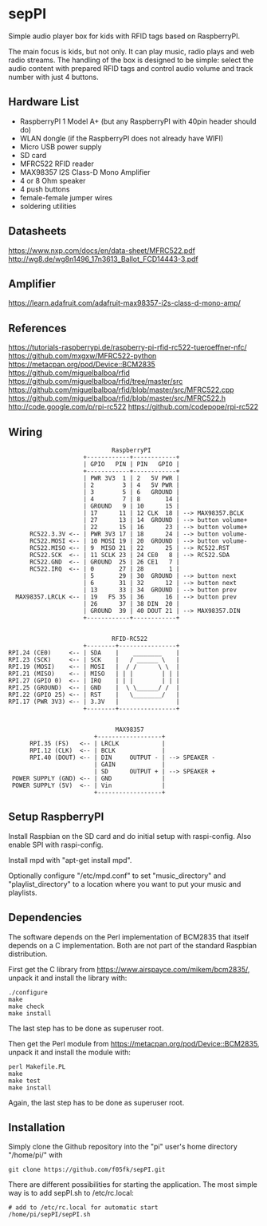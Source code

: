 # sepPI
Simple audio player box for kids with RFID tags based on RaspberryPI.



The main focus is kids, but not only. It can play music, radio plays and web radio streams.
The handling of the box is designed to be simple: select the audio content with prepared RFID
tags and control audio volume and track number with just 4 buttons.


## Hardware List

* RaspberryPI 1 Model A+ (but any RaspberryPI with 40pin header should do)
* WLAN dongle (if the RaspberryPI does not already have WIFI)
* Micro USB power supply
* SD card
* MFRC522 RFID reader
* MAX98357 I2S Class-D Mono Amplifier
* 4 or 8 Ohm speaker
* 4 push buttons
* female-female jumper wires
* soldering utilities


## Datasheets
https://www.nxp.com/docs/en/data-sheet/MFRC522.pdf
http://wg8.de/wg8n1496_17n3613_Ballot_FCD14443-3.pdf


## Amplifier
https://learn.adafruit.com/adafruit-max98357-i2s-class-d-mono-amp/


## References
https://tutorials-raspberrypi.de/raspberry-pi-rfid-rc522-tueroeffner-nfc/
https://github.com/mxgxw/MFRC522-python
https://metacpan.org/pod/Device::BCM2835
https://github.com/miguelbalboa/rfid
https://github.com/miguelbalboa/rfid/tree/master/src
https://github.com/miguelbalboa/rfid/blob/master/src/MFRC522.cpp
https://github.com/miguelbalboa/rfid/blob/master/src/MFRC522.h
http://code.google.com/p/rpi-rc522
https://github.com/codepope/rpi-rc522


## Wiring

                                 RaspberryPI
                         +------------+------------+
                         | GPIO   PIN | PIN   GPIO |
                         +------------+------------+
                         | PWR 3V3  1 | 2   5V PWR |
                         | 2        3 | 4   5V PWR |
                         | 3        5 | 6   GROUND |
                         | 4        7 | 8       14 |
                         | GROUND   9 | 10      15 |
                         | 17      11 | 12 CLK  18 | --> MAX98357.BCLK
                         | 27      13 | 14  GROUND | --> button volume+
                         | 22      15 | 16      23 | --> button volume+
          RC522.3.3V <-- | PWR 3V3 17 | 18      24 | --> button volume-
          RC522.MOSI <-- | 10 MOSI 19 | 20  GROUND | --> button volume-
          RC522.MISO <-- | 9  MISO 21 | 22      25 | --> RC522.RST
          RC522.SCK  <-- | 11 SCLK 23 | 24 CE0   8 | --> RC522.SDA
          RC522.GND  <-- | GROUND  25 | 26 CE1   7 |
          RC522.IRQ  <-- | 0       27 | 28       1 |
                         | 5       29 | 30  GROUND | --> button next
                         | 6       31 | 32      12 | --> button next
                         | 13      33 | 34  GROUND | --> button prev
      MAX98357.LRCLK <-- | 19   FS 35 | 36      16 | --> button prev
                         | 26      37 | 38 DIN  20 |
                         | GROUND  39 | 40 DOUT 21 | --> MAX98357.DIN
                         +------------+------------+


                                 RFID-RC522
                         +--------+----------------+
    RPI.24 (CE0)     <-- | SDA    |    ________    |
    RPI.23 (SCK)     <-- | SCK    |   / ______ \   |
    RPI.19 (MOSI)    <-- | MOSI   |  / /      \ \  |
    RPI.21 (MISO)    <-- | MISO   | | |        | | |
    RPI.27 (GPIO 0)  <-- | IRQ    | | |        | | |
    RPI.25 (GROUND)  <-- | GND    |  \ \______/ /  |
    RPI.22 (GPIO 25) <-- | RST    |   \________/   |
    RPI.17 (PWR 3V3) <-- | 3.3V   |                |
                         +--------+----------------+


                                  MAX98357
                            +------------------+
          RPI.35 (FS)   <-- | LRCLK            |
          RPI.12 (CLK)  <-- | BCLK             |
          RPI.40 (DOUT) <-- | DIN     OUTPUT - | --> SPEAKER -
                            | GAIN             |
                            | SD      OUTPUT + | --> SPEAKER +
     POWER SUPPLY (GND) <-- | GND              |
     POWER SUPPLY (5V)  <-- | Vin              |
                            +------------------+

## Setup RaspberryPI

Install Raspbian on the SD card and do initial setup with raspi-config. Also enable SPI with
raspi-config.

Install mpd with "apt-get install mpd".

Optionally configure "/etc/mpd.conf" to set "music\_directory" and "playlist\_directory" to a
location where you want to put your music and playlists.


## Dependencies

The software depends on the Perl implementation of BCM2835 that itself depends on a C implementation.
Both are not part of the standard Raspbian distribution.

First get the C library from https://www.airspayce.com/mikem/bcm2835/, unpack it and install the library with:

    ./configure
    make
    make check
    make install

The last step has to be done as superuser root.

Then get the Perl module from https://metacpan.org/pod/Device::BCM2835, unpack it and install the module with:

    perl Makefile.PL
    make
    make test
    make install

Again, the last step has to be done as superuser root.


## Installation

Simply clone the Github repository into the "pi" user's home directory "/home/pi/" with

    git clone https://github.com/f05fk/sepPI.git

There are different possibilities for starting the application. The most simple way is to add sepPI.sh
to /etc/rc.local:

    # add to /etc/rc.local for automatic start
    /home/pi/sepPI/sepPI.sh
